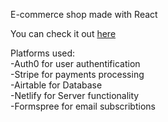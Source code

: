 E-commerce shop made with React 

You can check it out [here](https://tech-nexus.netlify.app)

Platforms used:  
-Auth0 for user authentification <br/> 
-Stripe for payments processing <br/>
-Airtable for Database  <br/>
-Netlify for Server functionality <br/>
-Formspree for email subscribtions



